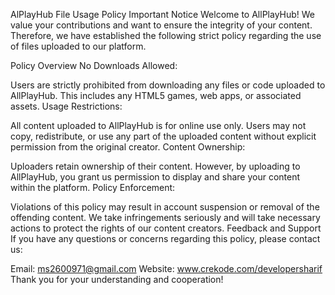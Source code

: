AlPlayHub File Usage Policy
Important Notice
Welcome to AllPlayHub! We value your contributions and want to ensure the integrity of your content. Therefore, we have established the following strict policy regarding the use of files uploaded to our platform.

Policy Overview
No Downloads Allowed:

Users are strictly prohibited from downloading any files or code uploaded to AllPlayHub. This includes any HTML5 games, web apps, or associated assets.
Usage Restrictions:

All content uploaded to AllPlayHub is for online use only. Users may not copy, redistribute, or use any part of the uploaded content without explicit permission from the original creator.
Content Ownership:

Uploaders retain ownership of their content. However, by uploading to AllPlayHub, you grant us permission to display and share your content within the platform.
Policy Enforcement:

Violations of this policy may result in account suspension or removal of the offending content. We take infringements seriously and will take necessary actions to protect the rights of our content creators.
Feedback and Support
If you have any questions or concerns regarding this policy, please contact us:

Email: ms2600971@gmail.com
Website: www.crekode.com/developersharif
Thank you for your understanding and cooperation!

